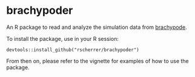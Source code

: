 # brachypoder

An R package to read and analyze the simulation data from [brachypode](https://github.com/rscherrer/brachypode).

To install the package, use in your R session:

```
devtools::install_github("rscherrer/brachypoder")
```

From then on, please refer to the vignette for examples of how to use the package.